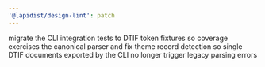 ```yaml
---
'@lapidist/design-lint': patch
---
```


migrate the CLI integration tests to DTIF token fixtures so coverage exercises the canonical parser and fix theme record detection so single DTIF documents exported by the CLI no longer trigger legacy parsing errors

